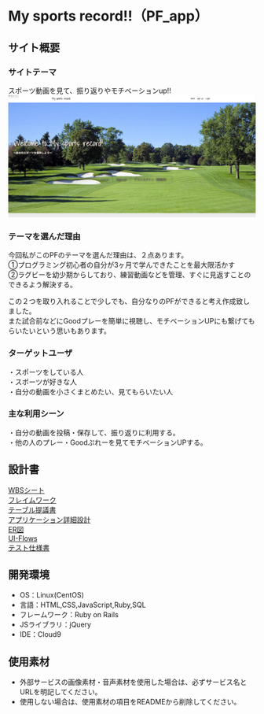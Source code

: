 
# My sports record!!（PF_app）

## サイト概要
### サイトテーマ
スポーツ動画を見て、振り返りやモチベーションup!!
![ログイン画面](app/assets/images/readme.png)

### テーマを選んだ理由
今回私がこのPFのテーマを選んだ理由は、２点あります。<br>
①プログラミング初心者の自分が3ヶ月で学んできたことを最大限活かす<br>
②ラグビーを幼少期からしており、練習動画などを管理、すぐに見返すことのできるよう解決する。<br>

この２つを取り入れることで少しでも、自分なりのPFができると考え作成致しました。<br>
また試合前などにGoodプレーを簡単に視聴し、モチベーションUPにも繋げてもらいたいという思いもあります。<br>

### ターゲットユーザ
・スポーツをしている人<br>
・スポーツが好きな人<br>
・自分の動画を小さくまとめたい、見てもらいたい人<br>

### 主な利用シーン
・自分の動画を投稿・保存して、振り返りに利用する。<br>
・他の人のプレー・Goodぷれーを見てモチベーションUPする。<br>

## 設計書
<a href="https://docs.google.com/spreadsheets/d/1EzXhWHmpcdFzhJPyWZPAptUUrJEPXii1WtZ_W_rFFWA/edit#gid=1773513600">WBSシート</a><br>
<a href="https://app.diagrams.net/#G1vH_u8jGU8VdKDV2C8p3w2jD21sa82DsK">フレイムワーク</a><br>
<a href="https://docs.google.com/spreadsheets/d/1ejU3ZLMs9VhOAwMEddgbEoNZo9Jm4o15OBi4UTqwFRs/edit#gid=246872453">テーブル提議書</a><br>
<a href="https://docs.google.com/spreadsheets/d/1uVcMJbE1qcq0hns3-ySDk6Yc6DTogiy5gx6rS5roIEk/edit#gid=2133469642">アプリケーション詳細設計</a><br>
<a href="https://app.diagrams.net/#G17qhhNqlkcg2wx0-HOZDBaDkR_q3R4ydW">ER図</a><br>
<a href="https://app.diagrams.net/#G1otKhneCrn8hdKmkdOWozAbCFXnVRxfPI">UI-Flows</a><br>
<a href="https://docs.google.com/spreadsheets/d/11DBozUoQe_OikuYVq22ryuQGGSmFIGNv/edit#gid=2072448154">テスト仕様書</a><br>


## 開発環境
- OS：Linux(CentOS)
- 言語：HTML,CSS,JavaScript,Ruby,SQL
- フレームワーク：Ruby on Rails
- JSライブラリ：jQuery
- IDE：Cloud9

## 使用素材
- 外部サービスの画像素材・音声素材を使用した場合は、必ずサービス名とURLを明記してください。
- 使用しない場合は、使用素材の項目をREADMEから削除してください。